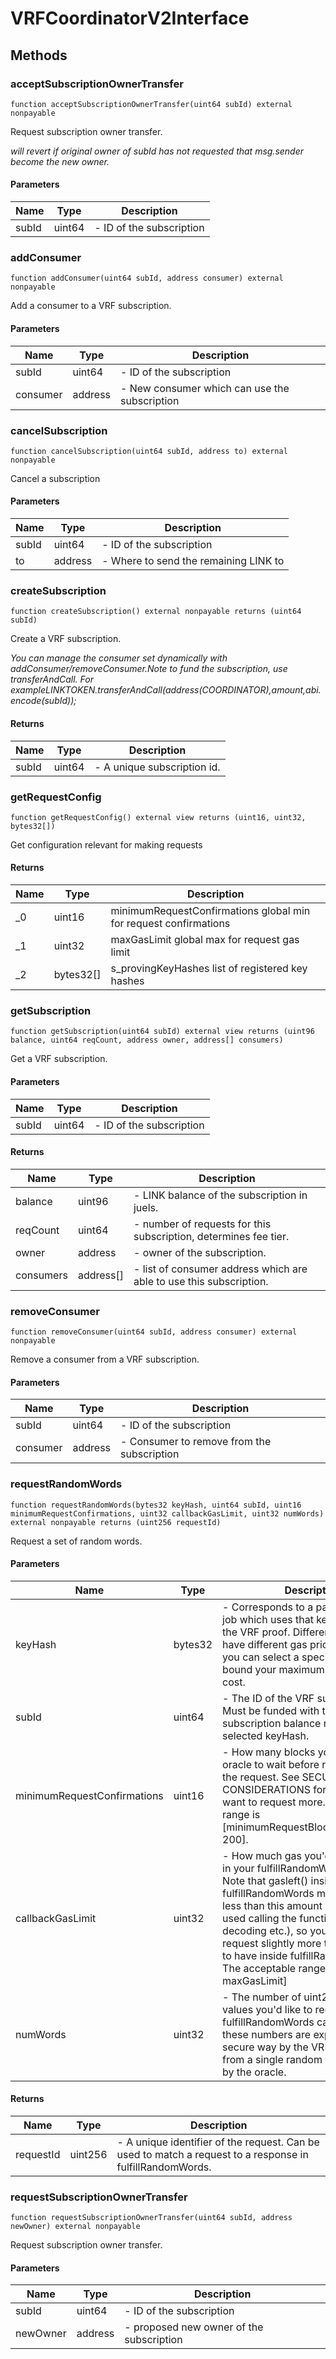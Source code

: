 # VRFCoordinatorV2Interface









## Methods

### acceptSubscriptionOwnerTransfer

```solidity
function acceptSubscriptionOwnerTransfer(uint64 subId) external nonpayable
```

Request subscription owner transfer.

*will revert if original owner of subId has not requested that msg.sender become the new owner.*

#### Parameters

| Name | Type | Description |
|---|---|---|
| subId | uint64 | - ID of the subscription

### addConsumer

```solidity
function addConsumer(uint64 subId, address consumer) external nonpayable
```

Add a consumer to a VRF subscription.



#### Parameters

| Name | Type | Description |
|---|---|---|
| subId | uint64 | - ID of the subscription
| consumer | address | - New consumer which can use the subscription

### cancelSubscription

```solidity
function cancelSubscription(uint64 subId, address to) external nonpayable
```

Cancel a subscription



#### Parameters

| Name | Type | Description |
|---|---|---|
| subId | uint64 | - ID of the subscription
| to | address | - Where to send the remaining LINK to

### createSubscription

```solidity
function createSubscription() external nonpayable returns (uint64 subId)
```

Create a VRF subscription.

*You can manage the consumer set dynamically with addConsumer/removeConsumer.Note to fund the subscription, use transferAndCall. For exampleLINKTOKEN.transferAndCall(address(COORDINATOR),amount,abi.encode(subId));*


#### Returns

| Name | Type | Description |
|---|---|---|
| subId | uint64 | - A unique subscription id.

### getRequestConfig

```solidity
function getRequestConfig() external view returns (uint16, uint32, bytes32[])
```

Get configuration relevant for making requests




#### Returns

| Name | Type | Description |
|---|---|---|
| _0 | uint16 | minimumRequestConfirmations global min for request confirmations
| _1 | uint32 | maxGasLimit global max for request gas limit
| _2 | bytes32[] | s_provingKeyHashes list of registered key hashes

### getSubscription

```solidity
function getSubscription(uint64 subId) external view returns (uint96 balance, uint64 reqCount, address owner, address[] consumers)
```

Get a VRF subscription.



#### Parameters

| Name | Type | Description |
|---|---|---|
| subId | uint64 | - ID of the subscription

#### Returns

| Name | Type | Description |
|---|---|---|
| balance | uint96 | - LINK balance of the subscription in juels.
| reqCount | uint64 | - number of requests for this subscription, determines fee tier.
| owner | address | - owner of the subscription.
| consumers | address[] | - list of consumer address which are able to use this subscription.

### removeConsumer

```solidity
function removeConsumer(uint64 subId, address consumer) external nonpayable
```

Remove a consumer from a VRF subscription.



#### Parameters

| Name | Type | Description |
|---|---|---|
| subId | uint64 | - ID of the subscription
| consumer | address | - Consumer to remove from the subscription

### requestRandomWords

```solidity
function requestRandomWords(bytes32 keyHash, uint64 subId, uint16 minimumRequestConfirmations, uint32 callbackGasLimit, uint32 numWords) external nonpayable returns (uint256 requestId)
```

Request a set of random words.



#### Parameters

| Name | Type | Description |
|---|---|---|
| keyHash | bytes32 | - Corresponds to a particular oracle job which uses that key for generating the VRF proof. Different keyHash&#39;s have different gas price ceilings, so you can select a specific one to bound your maximum per request cost.
| subId | uint64 | - The ID of the VRF subscription. Must be funded with the minimum subscription balance required for the selected keyHash.
| minimumRequestConfirmations | uint16 | - How many blocks you&#39;d like the oracle to wait before responding to the request. See SECURITY CONSIDERATIONS for why you may want to request more. The acceptable range is [minimumRequestBlockConfirmations, 200].
| callbackGasLimit | uint32 | - How much gas you&#39;d like to receive in your fulfillRandomWords callback. Note that gasleft() inside fulfillRandomWords may be slightly less than this amount because of gas used calling the function (argument decoding etc.), so you may need to request slightly more than you expect to have inside fulfillRandomWords. The acceptable range is [0, maxGasLimit]
| numWords | uint32 | - The number of uint256 random values you&#39;d like to receive in your fulfillRandomWords callback. Note these numbers are expanded in a secure way by the VRFCoordinator from a single random value supplied by the oracle.

#### Returns

| Name | Type | Description |
|---|---|---|
| requestId | uint256 | - A unique identifier of the request. Can be used to match a request to a response in fulfillRandomWords.

### requestSubscriptionOwnerTransfer

```solidity
function requestSubscriptionOwnerTransfer(uint64 subId, address newOwner) external nonpayable
```

Request subscription owner transfer.



#### Parameters

| Name | Type | Description |
|---|---|---|
| subId | uint64 | - ID of the subscription
| newOwner | address | - proposed new owner of the subscription




